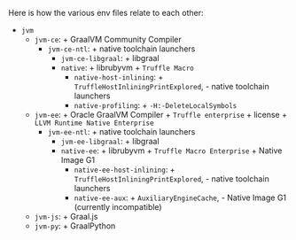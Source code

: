 Here is how the various env files relate to each other:
* `jvm`
  * `jvm-ce`: + GraalVM Community Compiler
    * `jvm-ce-ntl`: + native toolchain launchers
      * `jvm-ce-libgraal`: + libgraal
      * `native`: + librubyvm + `Truffle Macro`
        * `native-host-inlining`: + `TruffleHostInliningPrintExplored`, - native toolchain launchers
        * `native-profiling`: + `-H:-DeleteLocalSymbols`
  * `jvm-ee`: + Oracle GraalVM Compiler + `Truffle enterprise` + license + `LLVM Runtime Native Enterprise`
    * `jvm-ee-ntl`: + native toolchain launchers
      * `jvm-ee-libgraal`: + libgraal
      * `native-ee`: + librubyvm + `Truffle Macro Enterprise` + Native Image G1
        * `native-ee-host-inlining`: + `TruffleHostInliningPrintExplored`, - native toolchain launchers
        * `native-ee-aux`: + `AuxiliaryEngineCache`, - Native Image G1 (currently incompatible)
  * `jvm-js`: + Graal.js
  * `jvm-py`: + GraalPython
